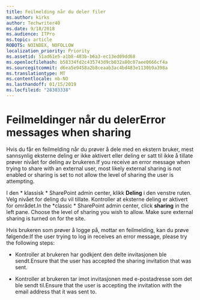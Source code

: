 ```yaml
---
title: Feilmelding når du deler filer
ms.author: kirks
author: Techwriter40
ms.date: 9/18/2018
ms.audience: ITPro
ms.topic: article
ROBOTS: NOINDEX, NOFOLLOW
localization_priority: Priority
ms.assetid: 51ad61e5-a1b8-483b-b6a3-ec13ed09dd68
ms.openlocfilehash: b58334fd2c435743d9cb032a80c07aee0666cf4a
ms.sourcegitcommit: d6ea5e9458a2b8ceaab3ac4bd483e1130b9a398a
ms.translationtype: MT
ms.contentlocale: nb-NO
ms.lasthandoff: 01/15/2019
ms.locfileid: "28303338"
---
```

# <a name="error-messages-when-sharing"></a><span data-ttu-id="e4ee9-102">Feilmeldinger når du deler</span><span class="sxs-lookup"><span data-stu-id="e4ee9-102">Error messages when sharing</span></span>

<span data-ttu-id="e4ee9-103">Hvis du får en feilmelding når du prøver å dele med en ekstern bruker, mest sannsynlig eksterne deling er ikke aktivert eller deling er satt til ikke å tillate prøver nivået for deling av brukeren.</span><span class="sxs-lookup"><span data-stu-id="e4ee9-103">If you receive an error message when trying to share with an external user, most likely external sharing is not enabled or sharing is set to not allow the level of sharing the user is attempting.</span></span>
  
<span data-ttu-id="e4ee9-p101">I den \* klassisk \* SharePoint admin center, klikk **Deling** i den venstre ruten. Velg nivået for deling du vil tillate. Kontroller at eksterne deling er aktivert for området.</span><span class="sxs-lookup"><span data-stu-id="e4ee9-p101">In the  \*classic \* SharePoint admin center, click **sharing** in the left pane. Choose the level of sharing you wish to allow. Make sure external sharing is turned on for the site.</span></span> 
  
<span data-ttu-id="e4ee9-107">Hvis brukeren som prøver å logge på, mottar en feilmelding, kan du prøve følgende:</span><span class="sxs-lookup"><span data-stu-id="e4ee9-107">If the user trying to log in receives an error message, please try the following steps:</span></span>
  
- <span data-ttu-id="e4ee9-108">Kontroller at brukeren har godkjent den delte invitasjonen ble sendt.</span><span class="sxs-lookup"><span data-stu-id="e4ee9-108">Ensure that the user has accepted the sharing invitation that was sent.</span></span>
    
- <span data-ttu-id="e4ee9-109">Kontroller at brukeren tar imot invitasjonen med e-postadresse som det ble sendt til.</span><span class="sxs-lookup"><span data-stu-id="e4ee9-109">Ensure that the user is accepting the invitation with the email address that it was sent to.</span></span>
    

